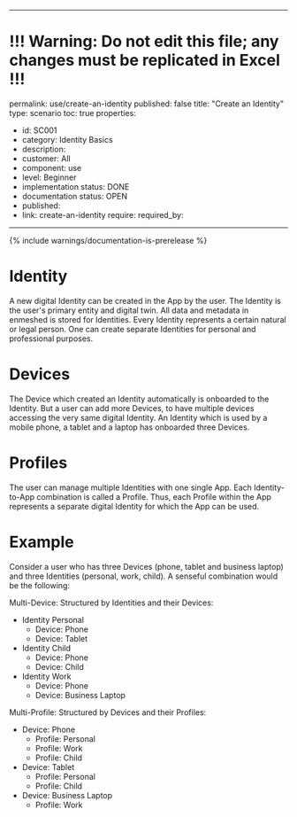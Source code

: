 ---
# !!! Warning: Do not edit this file; any changes must be replicated in Excel !!!
permalink: use/create-an-identity
published: false
title: "Create an Identity"
type: scenario
toc: true
properties:
  - id: SC001
  - category: Identity Basics
  - description:
  - customer: All
  - component: use
  - level: Beginner
  - implementation status: DONE
  - documentation status: OPEN
  - published:
  - link: create-an-identity
require:
required_by:
------ 

{% include warnings/documentation-is-prerelease %}

# Identity

A new digital Identity can be created in the App by the user. The Identity is the user's primary entity and digital twin. All data and metadata in enmeshed is stored for Identities. Every Identity represents a certain natural or legal person. One can create separate Identities for personal and professional purposes.

# Devices

The Device which created an Identity automatically is onboarded to the Identity. But a user can add more Devices, to have multiple devices accessing the very same digital Identity. An Identity which is used by a mobile phone, a tablet and a laptop has onboarded three Devices.

# Profiles

The user can manage multiple Identities with one single App. Each Identity-to-App combination is called a Profile. Thus, each Profile within the App represents a separate digital Identity for which the App can be used.

# Example

Consider a user who has three Devices (phone, tablet and business laptop) and three Identities (personal, work, child). A senseful combination would be the following:

Multi-Device: Structured by Identities and their Devices:

- Identity Personal
  - Device: Phone
  - Device: Tablet
- Identity Child
  - Device: Phone
  - Device: Child
- Identity Work
  - Device: Phone
  - Device: Business Laptop

Multi-Profile: Structured by Devices and their Profiles:

- Device: Phone
  - Profile: Personal
  - Profile: Work
  - Profile: Child
- Device: Tablet
  - Profile: Personal
  - Profile: Child
- Device: Business Laptop
  - Profile: Work
